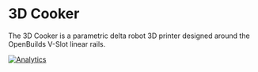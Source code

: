 # 3D Cooker

The 3D Cooker is a parametric delta robot 3D printer designed around the OpenBuilds V-Slot linear rails.  


[![Analytics](https://ga-beacon.appspot.com/UA-117103170-1/3d_cooker)](https://github.com/igrigorik/ga-beacon)